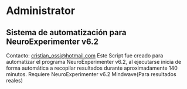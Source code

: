 # Administrator
Sistema de automatización para NeuroExperimenter v6.2
---------------------------------------------------------------
Contacto: cristian_ossi@hotmail.com
Este Script fue creado para automatizar el programa NeuroExperimenter v6.2, al ejecutarse inicia de forma automática a recopilar resultados durante aproximadamente 140 minutos.
Requiere NeuroExperimenter v6.2
Mindwave(Para resultados reales)
